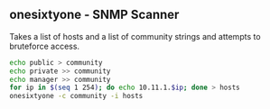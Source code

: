 ## onesixtyone - SNMP Scanner

Takes a list of hosts and a list of community strings and attempts to bruteforce access.

```bash
echo public > community
echo private >> community
echo manager >> community
for ip in $(seq 1 254); do echo 10.11.1.$ip; done > hosts
onesixtyone -c community -i hosts
```

